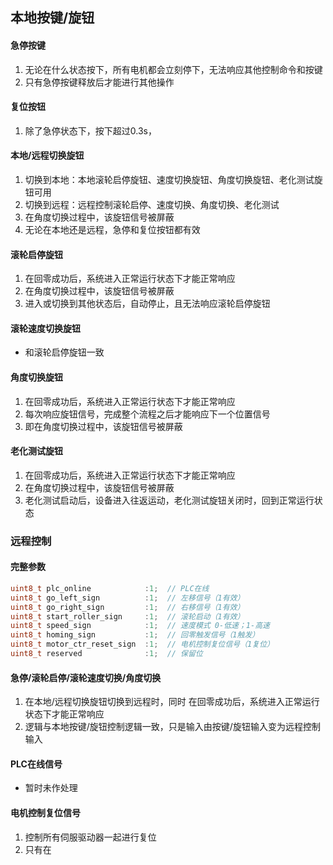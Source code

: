 ## 本地按键/旋钮
#### 急停按键
1. 无论在什么状态按下，所有电机都会立刻停下，无法响应其他控制命令和按键
2. 只有急停按键释放后才能进行其他操作
#### 复位按钮
1. 除了急停状态下，按下超过0.3s，
#### 本地/远程切换旋钮
1. 切换到本地：本地滚轮启停旋钮、速度切换旋钮、角度切换旋钮、老化测试旋钮可用
2. 切换到远程：远程控制滚轮启停、速度切换、角度切换、老化测试
3. 在角度切换过程中，该旋钮信号被屏蔽
4. 无论在本地还是远程，急停和复位按钮都有效
#### 滚轮启停旋钮
1. 在回零成功后，系统进入正常运行状态下才能正常响应
2. 在角度切换过程中，该旋钮信号被屏蔽
3. 进入或切换到其他状态后，自动停止，且无法响应滚轮启停旋钮
#### 滚轮速度切换旋钮
- 和滚轮启停旋钮一致
#### 角度切换旋钮
1. 在回零成功后，系统进入正常运行状态下才能正常响应
2. 每次响应旋钮信号，完成整个流程之后才能响应下一个位置信号
3. 即在角度切换过程中，该旋钮信号被屏蔽
#### 老化测试旋钮
1. 在回零成功后，系统进入正常运行状态下才能正常响应
2. 在角度切换过程中，该旋钮信号被屏蔽
3. 老化测试启动后，设备进入往返运动，老化测试旋钮关闭时，回到正常运行状态
### 远程控制
#### 完整参数
```c
uint8_t plc_online            :1;  // PLC在线
uint8_t go_left_sign          :1;  // 左移信号（1有效）
uint8_t go_right_sign         :1;  // 右移信号（1有效）
uint8_t start_roller_sign     :1;  // 滚轮启动（1有效）
uint8_t speed_sign            :1;  // 速度模式 0-低速；1-高速
uint8_t homing_sign           :1;  // 回零触发信号（1触发）
uint8_t motor_ctr_reset_sign  :1;  // 电机控制复位信号（1复位）
uint8_t reserved              :1;  // 保留位
```
#### 急停/滚轮启停/滚轮速度切换/角度切换
1. 在本地/远程切换旋钮切换到远程时，同时 在回零成功后，系统进入正常运行状态下才能正常响应
2. 逻辑与本地按键/旋钮控制逻辑一致，只是输入由按键/旋钮输入变为远程控制输入
#### PLC在线信号
- 暂时未作处理
#### 电机控制复位信号
1. 控制所有伺服驱动器一起进行复位
2. 只有在